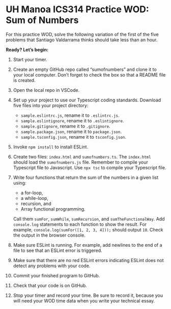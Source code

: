 # UH Manoa ICS314 Practice WOD: Sum of Numbers

For this practice WOD, solve the following variation of the first of the five problems that Santiago Valdarrama thinks should take less than an hour.

**Ready? Let’s begin:**

1. Start your timer.

2. Create an empty GitHub repo called “sumofnumbers” and clone it to your local computer. Don’t forget to check the box so that a README file is created.

3. Open the local repo in VSCode.

4. Set up your project to use our Typescript coding standards. Download five files into your project directory:
   - `sample.eslintrc.js`, rename it to `.eslintrc.js`.
   - `sample.eslintignore`, rename it to `.eslintignore`.
   - `sample.gitignore`, rename it to `.gitignore`.
   - `sample.package.json`, rename it to `package.json`.
   - `sample.tsconfig.json`, rename it to `tsconfig.json`.

5. Invoke `npm install` to install ESLint.

6. Create two files: `index.html` and `sumofnumbers.ts`. The `index.html` should load the `sumofnumbers.js` file. Remember to compile your Typescript file to Javascript. Use `npx tsc` to compile your Typescript file.

7. Write four functions that return the sum of the numbers in a given list using:
   - a for-loop,
   - a while-loop,
   - recursion, and
   - Array functional programming.

   Call them `sumFor`, `sumWhile`, `sumRecursion`, and `sumTheFunctionalWay`. Add `console.log` statements to each function to show the result. For example, `console.log(sumFor([1, 2, 3, 4]));` should output `10`. Check the output in the browser console.

8. Make sure ESLint is running. For example, add newlines to the end of a file to see that an ESLint error is triggered.

9. Make sure that there are no red ESLint errors indicating ESLint does not detect any problems with your code.

10. Commit your finished program to GitHub.

11. Check that your code is on GitHub.

12. Stop your timer and record your time. Be sure to record it, because you will need your WOD time data when you write your technical essay.
